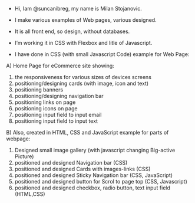 - Hi, Iam @suncanibreg, my name is  Milan Stojanovic.
- I make various examples of Web pages, various designed.
- It is all  front end, so design, without databases. 
- I’m working it in CSS with Flexbox and litle of Javascript.

- I have done in CSS (with small Javascript Code) example for Web Page:

A) Home Page for eCommerce site showing:
 1. the responsiveness for various sizes of devices screens
 2. positioning/designing cards (with image, icon and text)
 3. positioning banners 
 4. positioning/designing navigation bar
 5. positioning links on page
 6. positioning icons on page
 7. positioning input field  to input email
 8. positioning input field to input text
  
B) Also, created in HTML, CSS and JavaScript example for parts of webpage: 
 1. Designed small image gallery (with javascript changing Big-active Picture)
 2. positioned and designed  Navigation bar (CSS)
 3. positioned and designed Cards with images-links (CSS)
 4. positioned and designed Sticky Navigation bar (CSS, JavaScript)
 6. positioned and designed button for Scrol to page top (CSS, Javascript)  
 7. positioned and designed checkbox, radio button, text input field (HTML,CSS)
 



